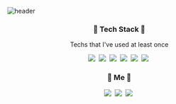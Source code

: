 ![header](https://capsule-render.vercel.app/api?type=wave&color=gradient&height=350&section=header&text=SEOLAH%20CHLOE&fontSize=90)
<h3 align="center"> 👾 Tech Stack 👾</h3>

<p align="center"> Techs that I've used at least once </p>

<p align="center">
<img src="https://img.shields.io/badge/Java-007396?style=flat-square&logo=java&logoColor=white"/></a>&nbsp  <img src="https://img.shields.io/badge/Python-3766AB?style=flat-square&logo=Python&logoColor=white"/></a>&nbsp  <img src="https://img.shields.io/badge/Jupyter-F37626?style=flat-square&logo=jupyter&logoColor=white"/></a>&nbsp <img src="https://img.shields.io/badge/Spring-6DB33F?style=flat-square&logo=spring&logoColor=white"/></a>&nbsp <img src="https://img.shields.io/badge/Intelli J Idea-CC0066?style=flat-square&logo=intellijidea&logoColor=white"/></a>&nbsp  <img src="https://img.shields.io/badge/MySQL-4479A1?style=flat-square&logo=mysql&logoColor=white"/></a>&nbsp  






<h3 align="center"> 🔮 Me 🔮

<p align="center">
<a href="instagram.com/codebychloe"><img src="https://img.shields.io/badge/Instagram-E4405F?style=flat-square&logo=instagram&logoColor=white&link=instagram.com/codebychloe"/></a>&nbsp <a href="seolahchloe.chung@gmail.com"><img src="https://img.shields.io/badge/Gmail-D14836?style=flat-square&logo=gmail&logoColor=white&link=https://github.com/seolahchloe"/></a>&nbsp <a href="seolahchloe.tistory.com"><img src="https://img.shields.io/badge/Tech Blog-6400AA?style=flat-square&logo=githubsponsers&logoColor=white&link=https://github.com/seolahchloe"/></a>&nbsp
